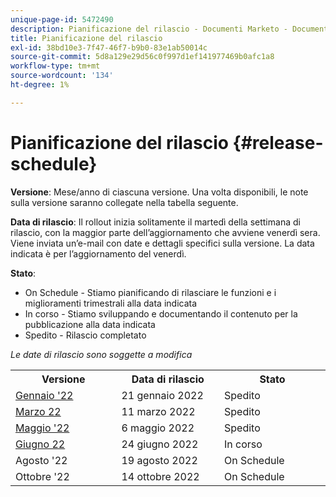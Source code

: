 ```yaml
---
unique-page-id: 5472490
description: Pianificazione del rilascio - Documenti Marketo - Documentazione del prodotto
title: Pianificazione del rilascio
exl-id: 38bd10e3-7f47-46f7-b9b0-83e1ab50014c
source-git-commit: 5d8a129e29d56c0f997d1ef141977469b0afc1a8
workflow-type: tm+mt
source-wordcount: '134'
ht-degree: 1%

---
```


# Pianificazione del rilascio {#release-schedule}

**Versione**: Mese/anno di ciascuna versione. Una volta disponibili, le note sulla versione saranno collegate nella tabella seguente.

**Data di rilascio**: Il rollout inizia solitamente il martedì della settimana di rilascio, con la maggior parte dell’aggiornamento che avviene venerdì sera. Viene inviata un’e-mail con date e dettagli specifici sulla versione. La data indicata è per l’aggiornamento del venerdì.

**Stato**:

* On Schedule - Stiamo pianificando di rilasciare le funzioni e i miglioramenti trimestrali alla data indicata
* In corso - Stiamo sviluppando e documentando il contenuto per la pubblicazione alla data indicata
* Spedito - Rilascio completato

_Le date di rilascio sono soggette a modifica_

<table> 
 <colgroup> 
  <col> 
  <col> 
  <col> 
 </colgroup>
 <tbody> 
  <tr> 
   <th width="250px">Versione</th>
   <th width="250px">Data di rilascio</th>
   <th width="250px">Stato</th>
  </tr>
  <tr> 
   <td><a href="/help/marketo/release-notes/previous-releases/2022/release-notes-jan-22.md">Gennaio '22</a></td>
   <td>21 gennaio 2022</td>
   <td>Spedito</td>
  </tr>
  <tr> 
   <td><a href="/help/marketo/release-notes/previous-releases/2022/release-notes-mar-22.md">Marzo 22</a></td>
   <td>11 marzo 2022</td>
   <td>Spedito</td>
  </tr>
  <tr> 
   <td><a href="/help/marketo/release-notes/previous-releases/2022/release-notes-may-22.md">Maggio '22</a></td>
   <td>6 maggio 2022</td>
   <td>Spedito</td>
  </tr>
  <tr> 
   <td><a href="/help/marketo/release-notes/current.md">Giugno 22</td>
   <td>24 giugno 2022</td>
   <td>In corso</td>
  </tr>
  <tr> 
   <td>Agosto '22</td>
   <td>19 agosto 2022</td>
   <td>On Schedule</td>
  </tr>
  <tr>
   <td>Ottobre '22</td>
   <td>14 ottobre 2022</td>
   <td>On Schedule</td>
  </tr>
 </tbody>
</table>
